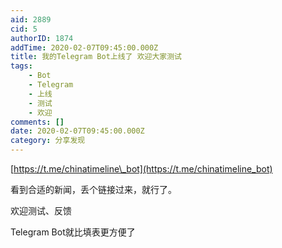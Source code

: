 ```yaml
---
aid: 2889
cid: 5
authorID: 1874
addTime: 2020-02-07T09:45:00.000Z
title: 我的Telegram Bot上线了 欢迎大家测试
tags:
    - Bot
    - Telegram
    - 上线
    - 测试
    - 欢迎
comments: []
date: 2020-02-07T09:45:00.000Z
category: 分享发现
---
```


[https://t.me/chinatimeline\_bot](https://t.me/chinatimeline_bot)

看到合适的新闻，丢个链接过来，就行了。

欢迎测试、反馈

Telegram Bot就比填表更方便了
